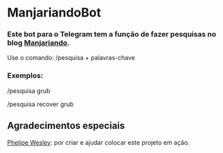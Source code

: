 # ManjariandoBot

### Este bot para o Telegram tem a função de fazer pesquisas no blog [Manjariando](https://manjariando.wordpress.com).
Use o comando: /pesquisa + palavras-chave

### Exemplos:
/pesquisa grub

/pesquisa recover grub

## Agradecimentos especiais

[Phelipe Wesley](https://github.com/phelipe?tab=repositories): por criar e ajudar colocar este projeto em ação.
